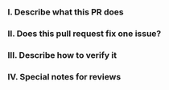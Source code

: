 
### Ⅰ. Describe what this PR does


### Ⅱ. Does this pull request fix one issue?
<!--If so, add "fixes #xxxx" below in the next line, for example, fixes #15. Otherwise, add "NONE" -->

### Ⅲ. Describe how to verify it


### Ⅳ. Special notes for reviews

